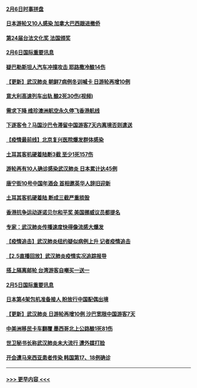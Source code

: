 #### [2月6日时事拼盘](../pages/prog202/a102771225.md?t=02070733) 
#### [日本游轮又10人感染 加拿大巴西跟进撤侨](../pages/prog202/a102771084.md?t=02070733) 
#### [第24届台法文化奖 法国颁奖](../pages/prog202/a102771032.md?t=02070733) 
#### [2月6日国际重要讯息](../pages/prog202/a102770794.md?t=02070733) 
#### [疑巴勒斯坦人汽车冲撞攻击 耶路撒冷酿14伤](../pages/prog202/a102770586.md?t=02070733) 
#### [【更新】武汉肺炎 朝鲜7病例冬训喊卡 日游轮再增10例](../pages/prog202/a102770740.md?t=02070733) 
#### [意大利高速列车出轨 酿2死30伤(视频)](../pages/prog202/a102770762.md?t=02070733) 
#### [需求下降 维珍澳洲航空永久停飞香港航线](../pages/prog202/a102770751.md?t=02070733) 
#### [下逐客令？马国沙巴令滞留中国游客7天内离境否则遣送](../pages/prog202/a102770640.md?t=02070733) 
#### [【疫情最前线】北京复兴医院爆发群体感染](../pages/prog202/a102770602.md?t=02070733) 
#### [土耳其客机硬着陆断3截 至少1死157伤](../pages/prog202/a102770508.md?t=02070733) 
#### [游轮再有10人确诊感染武汉肺炎 日本累计达45例](../pages/prog202/a102770476.md?t=02070733) 
#### [唐宁街10号中国年酒会 首相邀英华人辞旧迎新](../pages/prog202/a102770458.md?t=02070733) 
#### [土耳其客机硬着陆 断成三截严重损毁](../pages/prog202/a102770239.md?t=02070733) 
#### [香港抗争运动逐诺贝尔和平奖 美国挪威议员都提名](../pages/prog202/a102770390.md?t=02070733) 
#### [专家：武汉肺炎传播速度快得像流感大爆发](../pages/prog202/a102770132.md?t=02070733) 
#### [【疫情追击】武汉肺炎纽约疑似病例上升 记者疫情追击](../pages/prog202/a102770000.md?t=02070733) 
#### [【2.5直播回放】武汉肺炎疫情实况追踪报导](../pages/prog202/a102769913.md?t=02070733) 
#### [搭上隔离邮轮 台湾游客自嘲买一送一](../pages/prog202/a102769845.md?t=02070733) 
#### [2月5日国际重要讯息](../pages/prog202/a102769821.md?t=02070733) 
#### [日本第4架包机准备接人 盼放行中国配偶出境](../pages/prog202/a102769765.md?t=02070733) 
#### [【更新】武汉肺炎 日游轮再增10例 沙巴宽限中国游客7天](../pages/prog202/a102758911.md?t=02070733) 
#### [中美洲移民卡车翻覆 墨西哥北上公路酿1死81伤](../pages/prog202/a102769703.md?t=02070733) 
#### [世卫秘书长称武汉肺炎未大流行 遭外媒打脸](../pages/prog202/a102769679.md?t=02070733) 
#### [开会遭马来西亚患者传染 韩国第17、18例确诊](../pages/prog202/a102769600.md?t=02070733) 

----
#### [ >>> 更早内容 <<< ](../indexes/prog202-earlier.md)
